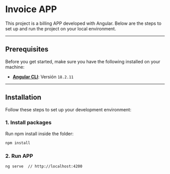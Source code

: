 
# Invoice APP

This project is a billing APP developed with Angular. Below are the steps to set up and run the project on your local environment.

---

## Prerequisites

Before you get started, make sure you have the following installed on your machine:
- **[Angular CLI](https://github.com/angular/angular-cli)**: Versión `18.2.11`
---

## Installation

Follow these steps to set up your development environment:

### 1.  Install packages
Run npm install inside the folder:

```bash
npm install
```

### 2. Run APP

```bash
ng serve  // http://localhost:4200
```